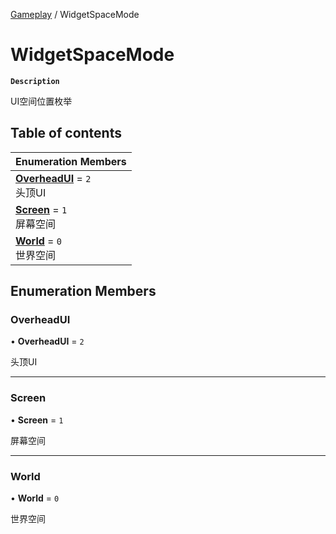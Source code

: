 [Gameplay](../modules/Gameplay.Gameplay.md) / WidgetSpaceMode

# WidgetSpaceMode <Badge type="tip" text="Enumeration" /> 

**`Description`**

UI空间位置枚举

## Table of contents

| Enumeration Members |
| :-----|
| **[OverheadUI](Gameplay.WidgetSpaceMode.md#overheadui)** = ``2`` <br> 头顶UI|
| **[Screen](Gameplay.WidgetSpaceMode.md#screen)** = ``1`` <br> 屏幕空间|
| **[World](Gameplay.WidgetSpaceMode.md#world)** = ``0`` <br> 世界空间|

## Enumeration Members

### OverheadUI  

• **OverheadUI** = ``2``

头顶UI

___

### Screen  

• **Screen** = ``1``

屏幕空间

___

### World  

• **World** = ``0``

世界空间
